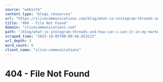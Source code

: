 ```yaml
---
source: "website"
content_type: "blogs_resources"
url: "https://slicecommunications.com/blog/what-is-instagram-threads-and-how-can-i-use-it-in-my-marketing/threads-screenshot"
title: "404 - File Not Found"
domain: "slicecommunications.com"
path: "/blog/what-is-instagram-threads-and-how-can-i-use-it-in-my-marketing/threads-screenshot"
scraped_time: "2025-10-05T00:09:48.053115"
url_depth: 3
word_count: 6
client_name: "slice-communications"
---
```


# 404 - File Not Found